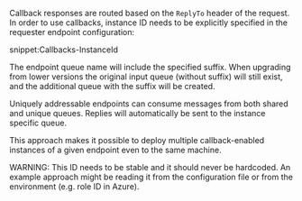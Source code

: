 
Callback responses are routed based on the `ReplyTo` header of the request. In order to use callbacks, instance ID needs to be explicitly specified in the requester endpoint configuration:

snippet:Callbacks-InstanceId

The endpoint queue name will include the specified suffix. When upgrading from lower versions the original input queue (without suffix) will still exist, and the additional queue with the suffix will be created. 

Uniquely addressable endpoints can consume messages from both shared and unique queues. Replies will automatically be sent to the instance specific queue.

This approach makes it possible to deploy multiple callback-enabled instances of a given endpoint even to the same machine.

WARNING: This ID needs to be stable and it should never be hardcoded. An example approach might be reading it from the configuration file or from the environment (e.g. role ID in Azure).